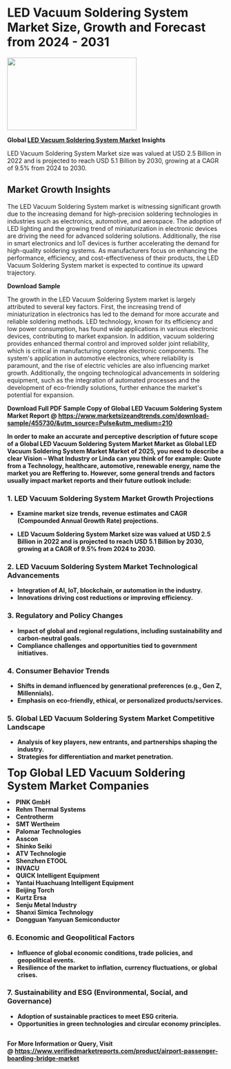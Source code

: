 <H1>LED Vacuum Soldering System Market Size, Growth and Forecast from 2024 - 2031</H1><img class="aligncenter size-medium wp-image-584254" src="https://thirdeyenews.in/wp-content/uploads/2024/09/Global-Market-Research-300x168.jpeg" alt="" width="300" height="168" /><p><strong>Global&nbsp;<a href="https://www.marketsizeandtrends.com/download-sample/455730/&amp;utm_source=Pulse&amp;utm_medium=210">LED Vacuum Soldering System Market</a> Insights</strong></p><p>LED Vacuum Soldering System Market size was valued at USD 2.5 Billion in 2022 and is projected to reach USD 5.1 Billion by 2030, growing at a CAGR of 9.5% from 2024 to 2030.</p><p><h2>Market Growth Insights</h2> <p>The LED Vacuum Soldering System market is witnessing significant growth due to the increasing demand for high-precision soldering technologies in industries such as electronics, automotive, and aerospace. The adoption of LED lighting and the growing trend of miniaturization in electronic devices are driving the need for advanced soldering solutions. Additionally, the rise in smart electronics and IoT devices is further accelerating the demand for high-quality soldering systems. As manufacturers focus on enhancing the performance, efficiency, and cost-effectiveness of their products, the LED Vacuum Soldering System market is expected to continue its upward trajectory.</p> <p><strong>Download Sample</strong></p> <p>The growth in the LED Vacuum Soldering System market is largely attributed to several key factors. First, the increasing trend of miniaturization in electronics has led to the demand for more accurate and reliable soldering methods. LED technology, known for its efficiency and low power consumption, has found wide applications in various electronic devices, contributing to market expansion. In addition, vacuum soldering provides enhanced thermal control and improved solder joint reliability, which is critical in manufacturing complex electronic components. The system's application in automotive electronics, where reliability is paramount, and the rise of electric vehicles are also influencing market growth. Additionally, the ongoing technological advancements in soldering equipment, such as the integration of automated processes and the development of eco-friendly solutions, further enhance the market's potential for expansion. <p><strong></p><p><span class=""><strong>Download Full PDF Sample Copy of Global LED Vacuum Soldering System Market Report</strong> @ <a href="https://www.marketsizeandtrends.com/download-sample/455730/&amp;utm_source=Pulse&amp;utm_medium=210" target="_blank">https://www.marketsizeandtrends.com/download-sample/455730/&amp;utm_source=Pulse&amp;utm_medium=210</a></span></p><p>In order to make an accurate and perceptive description of future scope of a Global&nbsp;LED Vacuum Soldering System Market Market as Global&nbsp;LED Vacuum Soldering System Market Market of 2025, you need to describe a clear Vision &ndash; What Industry or Linda can you think of for example: Quote from a Technology, healthcare, automotive, renewable energy, name the market you are Reffering to. However, some general trends and factors usually impact market reports and their future outlook include:</p><h3>1.&nbsp;<strong>LED Vacuum Soldering System Market Growth Projections</strong></h3><ul><li>Examine market size trends, revenue estimates and CAGR (Compounded Annual Growth Rate) projections.</li><li><p>LED Vacuum Soldering System Market size was valued at USD 2.5 Billion in 2022 and is projected to reach USD 5.1 Billion by 2030, growing at a CAGR of 9.5% from 2024 to 2030.</p></li></ul><h3>2.&nbsp;<strong>LED Vacuum Soldering System Market Technological Advancements</strong></h3><ul><li>Integration of AI, IoT, blockchain, or automation in the industry.</li><li>Innovations driving cost reductions or improving efficiency.</li></ul><h3>3.&nbsp;<strong>Regulatory and Policy Changes</strong></h3><ul><li>Impact of global and regional regulations, including sustainability and carbon-neutral goals.</li><li>Compliance challenges and opportunities tied to government initiatives.</li></ul><h3>4.&nbsp;<strong>Consumer Behavior Trends</strong></h3><ul><li>Shifts in demand influenced by generational preferences (e.g., Gen Z, Millennials).</li><li>Emphasis on eco-friendly, ethical, or personalized products/services.</li></ul><h3>5.&nbsp;<strong>Global LED Vacuum Soldering System Market Competitive Landscape</strong></h3><ul><li>Analysis of key players, new entrants, and partnerships shaping the industry.</li><li>Strategies for differentiation and market penetration.</li></ul><p data-pm-slice="1 1 []"><span style="color: inherit; font-family: inherit; font-size: 25px;">Top Global LED Vacuum Soldering System Market Companies</span></p><div class="" data-test-id=""><p><li>PINK GmbH</li><li> Rehm Thermal Systems</li><li> Centrotherm</li><li> SMT Wertheim</li><li> Palomar Technologies</li><li> Asscon</li><li> Shinko Seiki</li><li> ATV Technologie</li><li> Shenzhen ETOOL</li><li> INVACU</li><li> QUICK Intelligent Equipment</li><li> Yantai Huachuang Intelligent Equipment</li><li> Beijing Torch</li><li> Kurtz Ersa</li><li> Senju Metal Industry</li><li> Shanxi Simica Technology</li><li> Dongguan Yanyuan Semiconductor</li></p></div><h3>6.&nbsp;<strong>Economic and Geopolitical Factors</strong></h3><ul><li>Influence of global economic conditions, trade policies, and geopolitical events.</li><li>Resilience of the market to inflation, currency fluctuations, or global crises.</li></ul><h3>7.&nbsp;<strong>Sustainability and ESG (Environmental, Social, and Governance)</strong></h3><ul><li>Adoption of sustainable practices to meet ESG criteria.</li><li>Opportunities in green technologies and circular economy principles.</li></ul><h2><strong style="font-size: 14px;">For More Information or Query, Visit @&nbsp;</strong><a style="background-color: #ffffff; font-size: 14px;" href="https://www.marketsizeandtrends.com/report/led-vacuum-soldering-system-market/" target="_blank">https://www.verifiedmarketreports.com/product/airport-passenger-boarding-bridge-market</a></h2>
